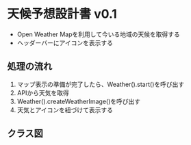 # 天候予想設計書 v0.1
- Open Weather Mapを利用して今いる地域の天候を取得する
- ヘッダーバーにアイコンを表示する

## 処理の流れ
1. マップ表示の準備が完了したら、Weather().start()を呼び出す
1. APIから天気を取得
1. Weather().createWeatherImage()を呼び出す
1. 天気とアイコンを紐づけて表示する

## クラス図